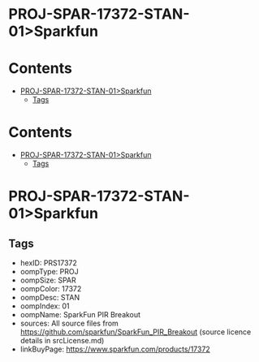 
PROJ-SPAR-17372-STAN-01>Sparkfun
================================

Contents
========

* [PROJ-SPAR-17372-STAN-01>Sparkfun](#proj-spar-17372-stan-01sparkfun)
	* [Tags](#tags)

Contents
========

* [PROJ-SPAR-17372-STAN-01>Sparkfun](#proj-spar-17372-stan-01sparkfun)
	* [Tags](#tags)

# PROJ-SPAR-17372-STAN-01>Sparkfun

## Tags

- hexID: PRS17372
- oompType: PROJ
- oompSize: SPAR
- oompColor: 17372
- oompDesc: STAN
- oompIndex: 01
- oompName: SparkFun PIR Breakout
- sources: All source files from https://github.com/sparkfun/SparkFun_PIR_Breakout (source licence details in srcLicense.md)
- linkBuyPage: https://www.sparkfun.com/products/17372
